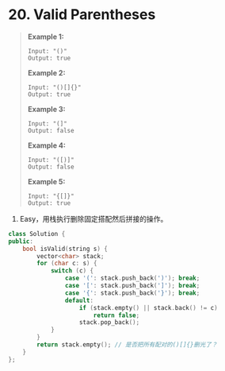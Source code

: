 # 20. Valid Parentheses

> **Example 1:**
>
> ```
> Input: "()"
> Output: true
> ```
>
> **Example 2:**
>
> ```
> Input: "()[]{}"
> Output: true
> ```
>
> **Example 3:**
>
> ```
> Input: "(]"
> Output: false
> ```
>
> **Example 4:**
>
> ```
> Input: "([)]"
> Output: false
> ```
>
> **Example 5:**
>
> ```
> Input: "{[]}"
> Output: true
> ```

1. Easy，用栈执行删除固定搭配然后拼接的操作。

```cpp
class Solution {
public:
    bool isValid(string s) {
        vector<char> stack;
        for (char c: s) {
            switch (c) {
                case '(': stack.push_back(')'); break;
                case '[': stack.push_back(']'); break;
                case '{': stack.push_back('}'); break;
                default:
                    if (stack.empty() || stack.back() != c)
                        return false;
                    stack.pop_back();
            }
        }
        return stack.empty(); // 是否把所有配对的()[]{}删光了？
    }
};
```

